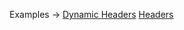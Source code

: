 <p class="ExampleLinks">Examples <span class="ExampleLinksTitleSeparator">-></span> <a href="../../examples/transport-http/transport-http_extension_headers__dynamicHeaders">Dynamic Headers</a> <span class="ExampleLinksSeparator"></span> <a href="../../examples/transport-http/transport-http_headers_raw__headers">Headers</a></p>
